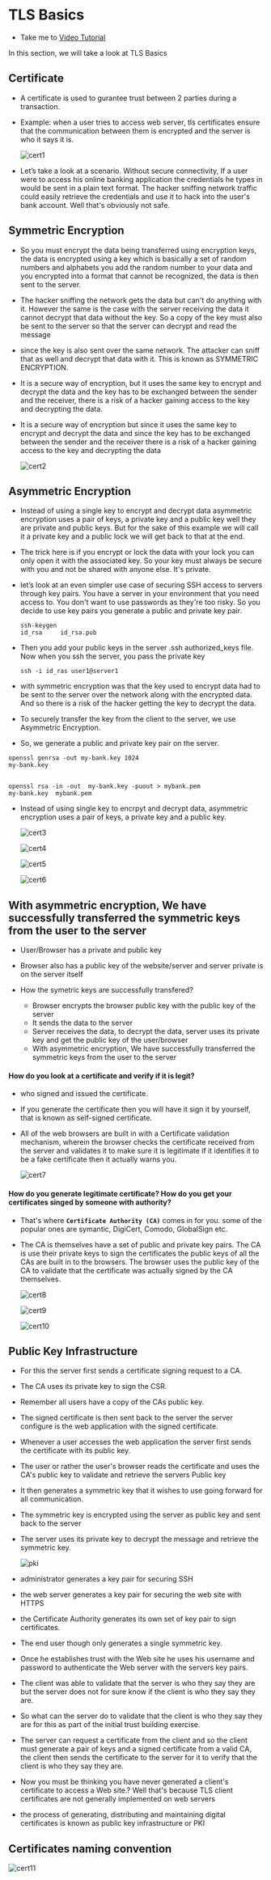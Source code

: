 # TLS Basics
  - Take me to [Video Tutorial](https://kodekloud.com/courses/539883/lectures/9808254)
  
In this section, we will take a look at TLS Basics

## Certificate
- A certificate is used to gurantee trust between 2 parties during a transaction.
- Example: when a user tries to access web server, tls certificates ensure that the communication between them is encrypted and the server is who it says it is.

  ![cert1](../../images/cert1.PNG)

- Let’s take a look at a scenario. Without secure connectivity, If a user were to access his online banking application the credentials he types in would be sent in
 a plain text format. The hacker sniffing network traffic could easily retrieve the credentials and use it to hack into the user's bank account. Well that's obviously not safe.
  
## Symmetric Encryption

- So you must encrypt the data being transferred using encryption keys, the data is encrypted using a key which is basically a set of random numbers and alphabets you add the random number to your data and you encrypted into a format that cannot be recognized, the data is then sent to the server.

- The hacker sniffing the network gets the data but can't do anything with it. However the same is the case with the server receiving the data it cannot decrypt that data without the key. So a copy of the key must also be sent to the server so that the server can decrypt and read the message

- since the key is also sent over the same network. The attacker can sniff that as well and decrypt that data with it. This is known as SYMMETRIC ENCRYPTION. 

- It is a secure way of encryption, but it uses the same key to encrypt and decrypt the data and the key has to be exchanged between the sender and the receiver, there is a risk of a hacker gaining access to the key and decrypting the data.

- It is a secure way of encryption but since it uses the same key to encrypt and decrypt the data and since the key has to be exchanged between the sender and the receiver there is a risk of a hacker gaining access to the key and decrypting the data 

  ![cert2](../../images/cert2.PNG)
  
## Asymmetric Encryption

- Instead of using a single key to encrypt and decrypt data asymmetric encryption uses a pair of keys, a private key and a public key well they are private and public keys. But for the sake of this example we will call it a private key and a public lock we will get back to that at the end.

- The trick here is if you encrypt or lock the data with your lock you can only open it with the associated key. So your key must always be secure with you and not be shared with anyone else. It's private.

- let’s look at an even simpler use case of securing SSH access to servers through key pairs. You have a server in your environment that you need access to. You don't want to use passwords as they're too risky. So you decide to use key pairs you generate a public and private key pair.
  ```
  ssh-keygen 
  id_rsa     id_rsa.pub
  ```

- Then you add your public keys in the server .ssh authorized_keys file.  Now when you ssh the server, you pass the private key 
  ```
  ssh -i id_ras user1@server1
  ```
  
 - with symmetric encryption was that the key used to encrypt data had to be sent to the server over the network along with the encrypted data. And so there is a risk of the hacker getting the key to decrypt the data.
 
 - To securely transfer the key from the client to the server, we use Asymmetric Encryption.
 
 - So, we generate a public and private key pair on the server.
 ```
 openssl genrsa -out my-bank.key 1024
 my-bank.key
 
 
 openssl rsa -in -out  my-bank.key -puout > mybank.pem
 my-bank.key  mybank.pem
 ```

- Instead of using single key to encrpyt and decrypt data, asymmetric encryption uses a pair of keys, a private key and a public key.

  ![cert3](../../images/cert3.PNG)
  
  ![cert4](../../images/cert4.PNG)
  
  ![cert5](../../images/cert5.PNG)
  
  ![cert6](../../images/cert6.PNG)
  

## With asymmetric encryption, We have successfully transferred the symmetric keys from the user to the server
  
  - User/Browser has a private and public key
  - Browser also has a public key of the website/server and server private is on the server itself

  - How the symetric keys are successfully transfered?
    - Browser encrypts the browser public key with the public key of the server
    - It sends the data to the server 
    - Server receives the data, to decrypt the data, server uses its private key and get the public key of the user/browser
    -  With asymmetric encryption, We have successfully transferred the symmetric keys from the user to the server

#### How do you look at a certificate and verify if it is legit?
- who signed and issued the certificate.
- If you generate the certificate then you will have it sign it by yourself, that is known as self-signed certificate.
- All of the web browsers are built in with a Certificate validation mechanism, wherein the browser checks the certificate received from the server and validates it to make sure it is legitimate if it identifies it to be a fake certificate then it actually warns you.

  ![cert7](../../images/cert7.PNG)
  
#### How do you generate legitimate certificate? How do you get your certificates singed by someone with authority?
- That's where **`Certificate Authority (CA)`** comes in for you. some of the popular ones are symantic, DigiCert, Comodo, GlobalSign etc.

- The CA is themselves have a set of public and private key pairs. The CA is use their private keys to sign the certificates the public keys of all the CAs are built in to the browsers. The browser uses the public key of the CA to validate that the certificate was actually signed by the CA themselves.

  ![cert8](../../images/cert8.PNG)
  
  ![cert9](../../images/cert9.PNG)
  
  ![cert10](../../images/cert10.PNG)
  
## Public Key Infrastructure
 - For this the server first sends a certificate signing request to a CA.

 - The CA uses its private key to sign the CSR.

 - Remember all users have a copy of the CAs public key.

 - The signed certificate is then sent back to the server the server configure is the web application with the signed certificate.

- Whenever a user accesses the web application the server first sends the certificate with its public key.

- The user or rather the user's browser reads the certificate and uses the CA's public key to validate and retrieve the servers Public key

- It then generates a symmetric key that it wishes to use going forward for all communication.

- The symmetric key is encrypted using the server as public key and sent back to the server

- The server uses its private key to decrypt the message and retrieve the symmetric key.   
   
   ![pki](../../images/pki.PNG)
   
- administrator generates a key pair for securing SSH

- the web server generates a key pair for securing the web site with HTTPS

- the Certificate Authority generates its own set of key pair to sign certificates.

- The end user though only generates a single symmetric key.

- Once he establishes trust with the Web site he uses his username and password to authenticate the Web server with the servers key pairs.

- The client was able to validate that the server is who they say they are but the server does not for sure know if the client is who they say they are.

- So what can the server do to validate that the client is who they say they are for this as part of the initial trust building exercise.

- The server can request a certificate from the client and so the client must generate a pair of keys and a signed certificate from a valid CA, the client then sends the certificate to the server for it to verify that the client is who they say they are.

- Now you must be thinking you have never generated a client's certificate to access a Web site.? Well that's because TLS client certificates are not generally implemented on web servers

- the process of generating, distributing and maintaining digital certificates is known as public key infrastructure or PKI 
   
## Certificates naming convention

  ![cert11](../../images/cert11.PNG)
  
  

  
   

  
  
  

  
  
  
  
  
  

  
  
